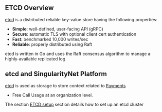 ## ETCD Overview

<a href="https://github.com/etcd-io/etcd" target="_blank">etcd</a> is a distributed reliable key-value store having the following properties:

* **Simple**: well-defined, user-facing API (gRPC)
* **Secure**: automatic TLS with optional client cert authentication
* **Fast**: benchmarked 10,000 writes/sec
* **Reliable**: properly distributed using Raft

etcd is written in Go and uses the Raft consensus algorithm to manage a highly-available replicated log.

## etcd and SingularityNet Platform

<a href="https://github.com/etcd-io/etcd" target="_blank">etcd</a> is used as storage to store context related to 
[Payments](/docs/products/AIMarketplace/daemon/daemon-channel-storage.md)
* Free Call Usage
at an organization level. 

The section [ETCD setup](/docs/products/AIMarketplace/coreconcepts/etcdsetup.md) section details how to set up an etcd cluster